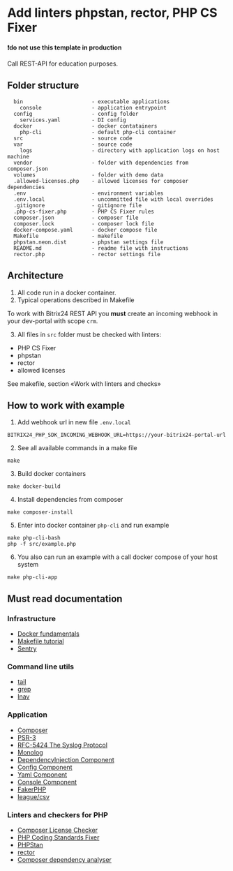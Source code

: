 # Add linters phpstan, rector, PHP CS Fixer

**❗do not use this template in production**

Call REST-API for education purposes.

## Folder structure
```
  bin                      - executable applications
    console                - application entrypoint
  config                   - config folder
    services.yaml          - DI config  
  docker                   - docker contatainers
    php-cli                - default php-cli container
  src                      - source code
  var                      - source code
    logs                   - directory with application logs on host machine
  vendor                   - folder with dependencies from composer.json
  volumes                  - folder with demo data
  .allowed-licenses.php    - allowed licenses for composer dependencies
  .env                     - environment variables
  .env.local               - uncommitted file with local overrides  
  .gitignore               - gitignore file
  .php-cs-fixer.php        - PHP CS Fixer rules 
  composer.json            - composer file
  composer.lock            - composer lock file
  docker-compose.yaml      - docker compose file
  Makefile                 - makefile
  phpstan.neon.dist        - phpstan settings file
  README.md                - readme file with instructions
  rector.php               - rector settings file    
```
## Architecture
1. All code run in a docker container.
2. Typical operations described in Makefile

To work with Bitrix24 REST API you **must** create an incoming webhook in your dev-portal with scope `crm`.

3. All files in `src` folder must be checked with linters:
- PHP CS Fixer
- phpstan
- rector
- allowed licenses
 
See makefile, section «Work with linters and checks»

## How to work with example

1. Add webhook url in new file `.env.local`

```
BITRIX24_PHP_SDK_INCOMING_WEBHOOK_URL=https://your-bitrix24-portal-url
```

2. See all available commands in a make file

```shell
make
```

3. Build docker containers

```shell
make docker-build
```

4. Install dependencies from composer

```shell
make composer-install
```

5. Enter into docker container `php-cli` and run example

```shell
make php-cli-bash
php -f src/example.php
```

6. You also can run an example with a call docker compose of your host system

```shell
make php-cli-app
```

## Must read documentation

### Infrastructure

- [Docker fundamentals](https://docs.docker.com/get-started/introduction/)
- [Makefile tutorial](https://makefiletutorial.com/#getting-started)
- [Sentry](https://sentry.io/welcome/)

### Command line utils

- [tail](https://man7.org/linux/man-pages/man1/tail.1.html)
- [grep](https://man7.org/linux/man-pages/man1/grep.1.html)
- [lnav](https://lnav.org/)

### Application

- [Composer](https://getcomposer.org/doc/)
- [PSR-3](https://www.php-fig.org/psr/psr-3/)
- [RFC-5424 The Syslog Protocol](https://datatracker.ietf.org/doc/html/rfc5424)
- [Monolog](https://github.com/Seldaek/monolog)
- [DependencyInjection Component](https://symfony.com/doc/current/components/dependency_injection.html)
- [Config Component](https://symfony.com/doc/current/components/config.html)
- [Yaml Component](https://symfony.com/doc/current/components/yaml.html)
- [Console Component](https://symfony.com/doc/current/components/console.html)
- [FakerPHP](https://fakerphp.org/)
- [league/csv](https://csv.thephpleague.com/)

### Linters and checkers for PHP

- [Composer License Checker](https://github.com/dominikb/composer-license-checker)
- [PHP Coding Standards Fixer](https://cs.symfony.com/)
- [PHPStan](https://phpstan.org/)
- [rector](https://getrector.com/documentation)
- [Composer dependency analyser](https://github.com/shipmonk-rnd/composer-dependency-analyser)